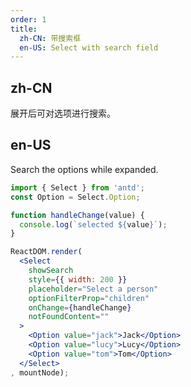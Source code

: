 ```yaml
---
order: 1
title:
  zh-CN: 带搜索框
  en-US: Select with search field
---
```


## zh-CN

展开后可对选项进行搜索。

## en-US

Search the options while expanded.

````jsx
import { Select } from 'antd';
const Option = Select.Option;

function handleChange(value) {
  console.log(`selected ${value}`);
}

ReactDOM.render(
  <Select
    showSearch
    style={{ width: 200 }}
    placeholder="Select a person"
    optionFilterProp="children"
    onChange={handleChange}
    notFoundContent=""
  >
    <Option value="jack">Jack</Option>
    <Option value="lucy">Lucy</Option>
    <Option value="tom">Tom</Option>
  </Select>
, mountNode);
````
